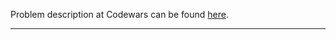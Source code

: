 Problem description at Codewars can be found
[here](https://www.codewars.com/kata/587c2d08bb65b5e8040004fd/train/python).

-------------



